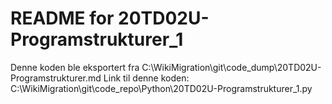 # README for 20TD02U-Programstrukturer_1
Denne koden ble eksportert fra C:\WikiMigration\git\code_dump\20TD02U-Programstrukturer.md
Link til denne koden: C:\WikiMigration\git\code_repo\Python\20TD02U-Programstrukturer_1.py
